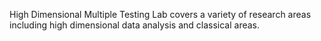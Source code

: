 High Dimensional Multiple Testing Lab covers a variety of research areas including high dimensional data analysis and classical areas.
